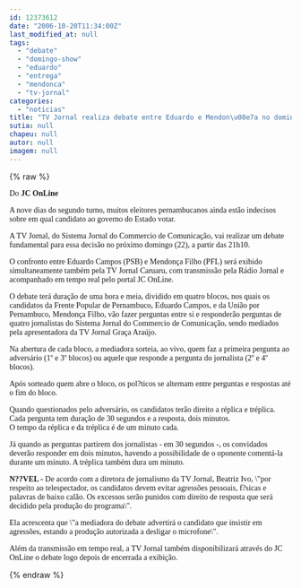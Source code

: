 ```yaml
---
id: 12373612
date: "2006-10-20T11:34:00Z"
last_modified_at: null
tags:
  - "debate"
  - "domingo-show"
  - "eduardo"
  - "entrega"
  - "mendonca"
  - "tv-jornal"
categories:
  - "noticias"
title: "TV Jornal realiza debate entre Eduardo e Mendon\u00e7a no domingo"
sutia: null
chapeu: null
autor: null
imagem: null
---
```

{% raw %}
<p><P><FONT face=Verdana>Do <STRONG>JC OnLine</STRONG></FONT></P></p>
<p><P><FONT face=Verdana>A nove dias do segundo turno, muitos eleitores pernambucanos ainda estão indecisos sobre em qual candidato ao governo do Estado votar. </FONT></P></p>
<p><P><FONT face=Verdana>A TV Jornal, do Sistema Jornal do Commercio de Comunicação, vai realizar um debate fundamental para essa decisão no próximo domingo (22), a partir das 21h10. </FONT></P></p>
<p><P><FONT face=Verdana>O confronto entre Eduardo Campos (PSB) e Mendonça Filho (PFL) será exibido simultaneamente também pela TV Jornal Caruaru, com transmissão pela Rádio Jornal e acompanhado em tempo real pelo portal JC OnLine.</FONT></P></p>
<p><P><FONT face=Verdana>O debate terá duração de uma hora e meia, dividido em quatro blocos, nos quais os candidatos da Frente Popular de Pernambuco, Eduardo Campos, e da União por Pernambuco, Mendonça Filho, vão fazer perguntas entre si e responderão perguntas de quatro jornalistas do Sistema Jornal do Commercio de Comunicação, sendo mediados pela apresentadora da TV Jornal Graça Araújo. </FONT></P></p>
<p><P><FONT face=Verdana>Na abertura de cada bloco, a mediadora sorteia, ao vivo, quem faz a primeira pergunta ao adversário (1º e 3º blocos) ou aquele que responde a pergunta do jornalista (2º e 4º blocos). </FONT></P></p>
<p><P><FONT face=Verdana>Após sorteado quem abre o bloco, os pol?ticos se alternam entre perguntas e respostas até o fim do bloco.</FONT></P></p>
<p><P><FONT face=Verdana>Quando questionados pelo adversário, os candidatos terão direito a réplica e tréplica. Cada pergunta tem duração de 30 segundos e a resposta, dois minutos. <BR>O tempo da réplica e da tréplica é de um minuto cada.</FONT></P></p>
<p><P><FONT face=Verdana>Já quando as perguntas partirem dos jornalistas - em 30 segundos -, os convidados deverão responder em dois minutos, havendo a possibilidade de o oponente comentá-la durante um minuto. A tréplica também dura um minuto.</FONT></P></p>
<p><P><FONT face=Verdana><STRONG>N??VEL -</STRONG> De acordo com a diretora de jornalismo da TV Jornal, Beatriz Ivo, \"por respeito ao telespectador, os candidatos devem evitar agressões pessoais, f?sicas e palavras de baixo calão. Os excessos serão punidos com direito de resposta que será decidido pela produção do programa\". </FONT></P></p>
<p><P><FONT face=Verdana>Ela acrescenta que \"a mediadora do debate advertirá o candidato que insistir em agressões, estando a produção autorizada a desligar o microfone\".</FONT></P></p>
<p><P><FONT face=Verdana>Além da transmissão em tempo real, a TV Jornal também disponibilizará através do JC OnLine o debate logo depois de encerrada a exibição.</FONT></P> </p>
{% endraw %}